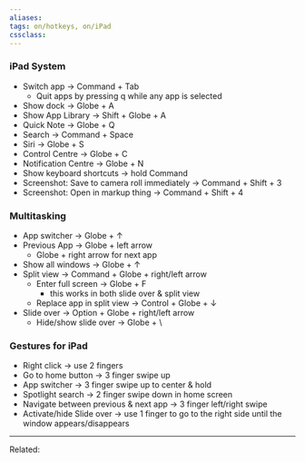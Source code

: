 ```yaml
---
aliases:
tags: on/hotkeys, on/iPad
cssclass:
---
```


### iPad System
-   Switch app → Command + Tab 
	-   Quit apps by pressing q while any app is selected
-   Show dock → Globe + A 
-   Show App Library → Shift + Globe + A 
-   Quick Note → Globe + Q 
-   Search → Command + Space 
-   Siri → Globe + S 
-   Control Centre → Globe + C 
-   Notification Centre → Globe + N 
-   Show keyboard shortcuts → hold Command 
-   Screenshot: Save to camera roll immediately → Command + Shift + 3 
-   Screenshot: Open in markup thing → Command + Shift + 4 


### Multitasking
-   App switcher → Globe + ↑ 
-   Previous App → Globe + left arrow 
	-   Globe + right arrow for next app
-   Show all windows → Globe + ↑ 
-   Split view → Command + Globe + right/left arrow 
	-   Enter full screen → Globe + F 
		-   this works in both slide over & split view
	-   Replace app in split view → Control + Globe + ↓ 
-   Slide over → Option + Globe + right/left arrow 
	-   Hide/show slide over → Globe + \ 


### Gestures for iPad
-   Right click → use 2 fingers 
-   Go to home button → 3 finger swipe up 
-   App switcher → 3 finger swipe up to center & hold 
-   Spotlight search → 2 finger swipe down in home screen 
-   Navigate between previous & next app → 3 finger left/right swipe 
-   Activate/hide Slide over → use 1 finger to go to the right side until the window appears/disappears 

---
Related:


